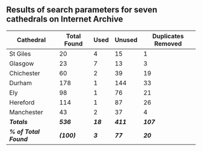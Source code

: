 ## Results of search parameters for seven cathedrals on Internet Archive

| Cathedral | Total Found | Used | Unused | Duplicates Removed |
| --- | --- | --- | --- | --- |
| St Giles | 20 | 4 | 15 | 1 |
| Glasgow | 23 | 7 | 13 | 3 |
| Chichester | 60 | 2 | 39 | 19 |
| Durham | 178 | 1 | 144 | 33 |
| Ely | 98 | 1 | 76 | 21 |
| Hereford | 114| 1 | 87 | 26 |
| Manchester | 43 | 2 | 37 | 4 |
| **_Totals_** | **_536_** | **_18_** | **_411_** | **_107_** |
| **_% of Total Found_** | **_(100)_** | **_3_** | **_77_** | **_20_** |
